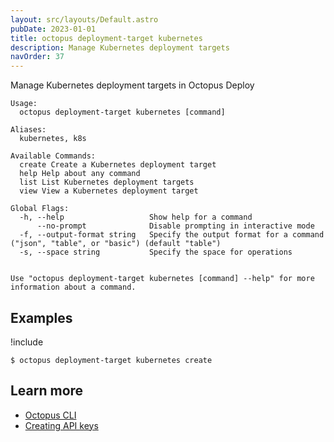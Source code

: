 ```yaml
---
layout: src/layouts/Default.astro
pubDate: 2023-01-01
title: octopus deployment-target kubernetes
description: Manage Kubernetes deployment targets
navOrder: 37
---
```


Manage Kubernetes deployment targets in Octopus Deploy


```
Usage:
  octopus deployment-target kubernetes [command]

Aliases:
  kubernetes, k8s

Available Commands:
  create Create a Kubernetes deployment target
  help Help about any command
  list List Kubernetes deployment targets
  view View a Kubernetes deployment target

Global Flags:
  -h, --help                   Show help for a command
      --no-prompt              Disable prompting in interactive mode
  -f, --output-format string   Specify the output format for a command ("json", "table", or "basic") (default "table")
  -s, --space string           Specify the space for operations


Use "octopus deployment-target kubernetes [command] --help" for more information about a command.
```

## Examples

!include <samples-instance>


```
$ octopus deployment-target kubernetes create

```

## Learn more

- [Octopus CLI](/docs/octopus-rest-api/cli/)
- [Creating API keys](/docs/octopus-rest-api/how-to-create-an-api-key.md)